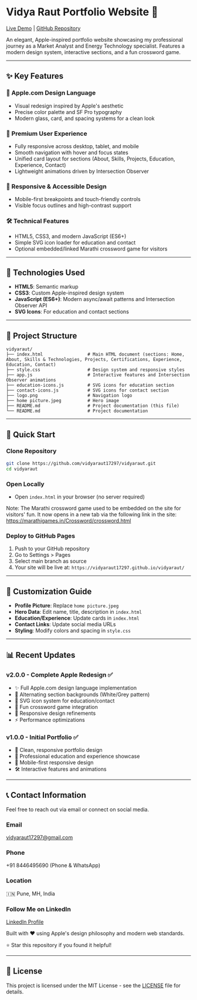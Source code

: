 # Vidya Raut Portfolio Website 🌟

[Live Demo](https://vidyaraut17297.github.io/vidyaraut/) | [GitHub Repository](https://github.com/vidyaraut17297/vidyaraut)

An elegant, Apple-inspired portfolio website showcasing my professional journey as a Market Analyst and Energy Technology specialist. Features a modern design system, interactive sections, and a fun crossword game.

---

## ✨ Key Features

### 🎨 Apple.com Design Language
- Visual redesign inspired by Apple's aesthetic
- Precise color palette and SF Pro typography
- Modern glass, card, and spacing systems for a clean look

### 🌟 Premium User Experience
- Fully responsive across desktop, tablet, and mobile
- Smooth navigation with hover and focus states
- Unified card layout for sections (About, Skills, Projects, Education, Experience, Contact)
- Lightweight animations driven by Intersection Observer

### 📱 Responsive & Accessible Design
- Mobile-first breakpoints and touch-friendly controls
- Visible focus outlines and high-contrast support

### 🛠️ Technical Features
- HTML5, CSS3, and modern JavaScript (ES6+)
- Simple SVG icon loader for education and contact
- Optional embedded/linked Marathi crossword game for visitors

---

## 🚀 Technologies Used

- **HTML5**: Semantic markup
- **CSS3**: Custom Apple-inspired design system
- **JavaScript (ES6+)**: Modern async/await patterns and Intersection Observer API
- **SVG Icons**: For education and contact sections

---

## 📁 Project Structure

```
vidyaraut/
├── index.html                 # Main HTML document (sections: Home, About, Skills & Technologies, Projects, Certifications, Experience, Education, Contact)
├── style.css                  # Design system and responsive styles
├── app.js                     # Interactive features and Intersection Observer animations
├── education-icons.js         # SVG icons for education section
├── contact-icons.js           # SVG icons for contact section
├── logo.png                   # Navigation logo
├── home picture.jpeg          # Hero image
├── README.md                  # Project documentation (this file)
└── README.md                  # Project documentation
```

---

## 🚀 Quick Start

### Clone Repository
```sh
git clone https://github.com/vidyaraut17297/vidyaraut.git
cd vidyaraut
```

### Open Locally
- Open `index.html` in your browser (no server required)

Note: The Marathi crossword game used to be embedded on the site for visitors' fun. It now opens in a new tab via the following link in the site: https://marathigames.in/Crossword/crossword.html

### Deploy to GitHub Pages
1. Push to your GitHub repository
2. Go to Settings > Pages
3. Select main branch as source
4. Your site will be live at: `https://vidyaraut17297.github.io/vidyaraut/`

---

## 🎨 Customization Guide

- **Profile Picture**: Replace `home picture.jpeg`
- **Hero Data**: Edit name, title, description in `index.html`
- **Education/Experience**: Update cards in `index.html`
- **Contact Links**: Update social media URLs
- **Styling**: Modify colors and spacing in `style.css`

---

## 📊 Recent Updates

### v2.0.0 - Complete Apple Redesign ✅
- ✨ Full Apple.com design language implementation
- 🎯 Alternating section backgrounds (White/Grey pattern)
- 🤩 SVG icon system for education/contact
- 🧩 Fun crossword game integration
- 📱 Responsive design refinements
- ⚡ Performance optimizations

### v1.0.0 - Initial Portfolio ✅
- 🎨 Clean, responsive portfolio design
- 📄 Professional education and experience showcase
- 📱 Mobile-first responsive design
- 🛠️ Interactive features and animations

---

## 📞 Contact Information

Feel free to reach out via email or connect on social media.

### Email
vidyaraut17297@gmail.com

### Phone
+91 8446495690 (Phone & WhatsApp)

### Location
🇮🇳 Pune, MH, India

### Follow Me on LinkedIn
[LinkedIn Profile](https://www.linkedin.com/in/vidyaraut17/)

Built with ❤️ using Apple's design philosophy and modern web standards.

⭐ Star this repository if you found it helpful!

---

## 📄 License

This project is licensed under the MIT License - see the [LICENSE](LICENSE) file for details.
